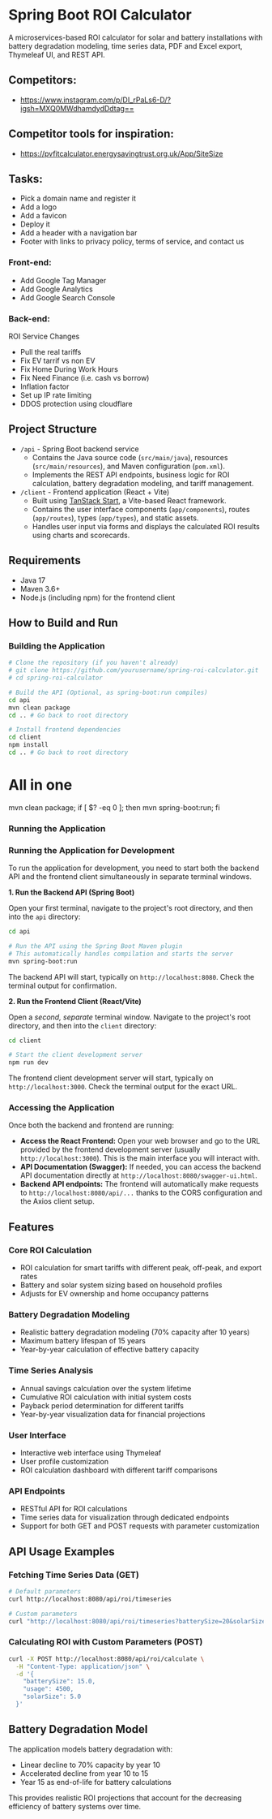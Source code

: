 # Spring Boot ROI Calculator

A microservices-based ROI calculator for solar and battery installations with battery degradation modeling, time series data, PDF and Excel export, Thymeleaf UI, and REST API.

## Competitors:

- https://www.instagram.com/p/DI_rPaLs6-D/?igsh=MXQ0MWdhamdydDdtag==

## Competitor tools for inspiration:

- https://pvfitcalculator.energysavingtrust.org.uk/App/SiteSize

## Tasks:

- Pick a domain name and register it
- Add a logo
- Add a favicon
- Deploy it
- Add a header with a navigation bar
- Footer with links to privacy policy, terms of service, and contact us

### Front-end:

- Add Google Tag Manager
- Add Google Analytics
- Add Google Search Console

### Back-end:

ROI Service Changes

- Pull the real tariffs
- Fix EV tarrif vs non EV
- Fix Home During Work Hours
- Fix Need Finance (i.e. cash vs borrow)
- Inflation factor
- Set up IP rate limiting
- DDOS protection using cloudflare

## Project Structure

- `/api` - Spring Boot backend service
  - Contains the Java source code (`src/main/java`), resources (`src/main/resources`), and Maven configuration (`pom.xml`).
  - Implements the REST API endpoints, business logic for ROI calculation, battery degradation modeling, and tariff management.
- `/client` - Frontend application (React + Vite)
  - Built using [TanStack Start](https://tanstack.com/start/v0), a Vite-based React framework.
  - Contains the user interface components (`app/components`), routes (`app/routes`), types (`app/types`), and static assets.
  - Handles user input via forms and displays the calculated ROI results using charts and scorecards.

## Requirements

- Java 17
- Maven 3.6+
- Node.js (including npm) for the frontend client

## How to Build and Run

### Building the Application

```bash
# Clone the repository (if you haven't already)
# git clone https://github.com/yourusername/spring-roi-calculator.git
# cd spring-roi-calculator

# Build the API (Optional, as spring-boot:run compiles)
cd api
mvn clean package
cd .. # Go back to root directory

# Install frontend dependencies
cd client
npm install
cd .. # Go back to root directory
```

# All in one

mvn clean package; if [ $? -eq 0 ]; then mvn spring-boot:run; fi

### Running the Application

### Running the Application for Development

To run the application for development, you need to start both the backend API and the frontend client simultaneously in separate terminal windows.

**1. Run the Backend API (Spring Boot)**

Open your first terminal, navigate to the project's root directory, and then into the `api` directory:

```bash
cd api

# Run the API using the Spring Boot Maven plugin
# This automatically handles compilation and starts the server
mvn spring-boot:run
```

The backend API will start, typically on `http://localhost:8080`. Check the terminal output for confirmation.

**2. Run the Frontend Client (React/Vite)**

Open a _second, separate_ terminal window. Navigate to the project's root directory, and then into the `client` directory:

```bash
cd client

# Start the client development server
npm run dev
```

The frontend client development server will start, typically on `http://localhost:3000`. Check the terminal output for the exact URL.

### Accessing the Application

Once both the backend and frontend are running:

- **Access the React Frontend:** Open your web browser and go to the URL provided by the frontend development server (usually `http://localhost:3000`). This is the main interface you will interact with.
- **API Documentation (Swagger):** If needed, you can access the backend API documentation directly at `http://localhost:8080/swagger-ui.html`.
- **Backend API endpoints:** The frontend will automatically make requests to `http://localhost:8080/api/...` thanks to the CORS configuration and the Axios client setup.

## Features

### Core ROI Calculation

- ROI calculation for smart tariffs with different peak, off-peak, and export rates
- Battery and solar system sizing based on household profiles
- Adjusts for EV ownership and home occupancy patterns

### Battery Degradation Modeling

- Realistic battery degradation modeling (70% capacity after 10 years)
- Maximum battery lifespan of 15 years
- Year-by-year calculation of effective battery capacity

### Time Series Analysis

- Annual savings calculation over the system lifetime
- Cumulative ROI calculation with initial system costs
- Payback period determination for different tariffs
- Year-by-year visualization data for financial projections

### User Interface

- Interactive web interface using Thymeleaf
- User profile customization
- ROI calculation dashboard with different tariff comparisons

### API Endpoints

- RESTful API for ROI calculations
- Time series data for visualization through dedicated endpoints
- Support for both GET and POST requests with parameter customization

## API Usage Examples

### Fetching Time Series Data (GET)

```bash
# Default parameters
curl http://localhost:8080/api/roi/timeseries

# Custom parameters
curl "http://localhost:8080/api/roi/timeseries?batterySize=20&solarSize=6&usage=5000"
```

### Calculating ROI with Custom Parameters (POST)

```bash
curl -X POST http://localhost:8080/api/roi/calculate \
  -H "Content-Type: application/json" \
  -d '{
    "batterySize": 15.0,
    "usage": 4500,
    "solarSize": 5.0
  }'
```

## Battery Degradation Model

The application models battery degradation with:

- Linear decline to 70% capacity by year 10
- Accelerated decline from year 10 to 15
- Year 15 as end-of-life for battery calculations

This provides realistic ROI projections that account for the decreasing efficiency of battery systems over time.

